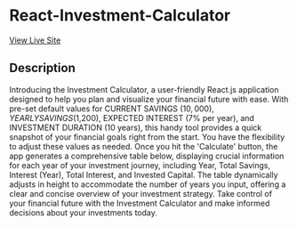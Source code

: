 # React-Investment-Calculator
[View Live Site](https://surajk7841.github.io/React-Investment-Calculator/)

## Description 

Introducing the Investment Calculator, a user-friendly React.js application designed to help you plan and visualize your financial future with ease. With pre-set default values for CURRENT SAVINGS ($10,000), YEARLY SAVINGS ($1,200), EXPECTED INTEREST (7% per year), and INVESTMENT DURATION (10 years), this handy tool provides a quick snapshot of your financial goals right from the start. You have the flexibility to adjust these values as needed. Once you hit the 'Calculate' button, the app generates a comprehensive table below, displaying crucial information for each year of your investment journey, including Year, Total Savings, Interest (Year), Total Interest, and Invested Capital. The table dynamically adjusts in height to accommodate the number of years you input, offering a clear and concise overview of your investment strategy. Take control of your financial future with the Investment Calculator and make informed decisions about your investments today.
